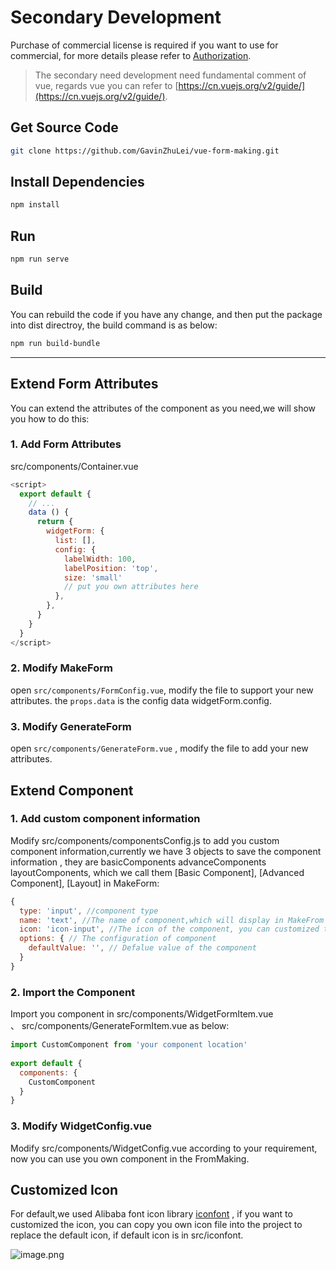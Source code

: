 # Secondary Development

Purchase of commercial license is required if you want to use  for commercial, for more details please refer to [Authorization](http://form.making.link/pricing).

> The secondary need development need fundamental comment of vue, regards vue you can refer to [https://cn.vuejs.org/v2/guide/](https://cn.vuejs.org/v2/guide/).

## Get Source Code

```bash
git clone https://github.com/GavinZhuLei/vue-form-making.git
``` 

## Install Dependencies

```bash
npm install
```

## Run

```bash
npm run serve
```

## Build

You can rebuild the code if you have any change, and then put the package into dist directroy, the build command is as below:

```bash
npm run build-bundle
```

---

## Extend Form Attributes

You can extend the attributes of the component as you need,we will show you how to do this:

### 1. Add Form Attributes

src/components/Container.vue
```javascript
<script>
  export default {
    // ...
   	data () {
      return {
        widgetForm: {
          list: [],
          config: {
            labelWidth: 100,
            labelPosition: 'top',
            size: 'small'
            // put you own attributes here
          },
        },
      }
    }
  }
</script>
```

### 2. Modify MakeForm

open `src/components/FormConfig.vue`, modify the file to support your new attributes. the `props.data` is the config data widgetForm.config.
 

### 3. Modify GenerateForm

open  `src/components/GenerateForm.vue` , modify the file to add your new attributes.

## Extend Component

### 1. Add custom component information

Modify src/components/componentsConfig.js to add you custom component information,currently we have 3 objects to save the component information , they are basicComponents advanceComponents layoutComponents, which we call them [Basic Component], [Advanced Component], [Layout] in MakeForm:

``` javascript
{
  type: 'input', //component type
  name: 'text', //The name of component,which will display in MakeFrom
  icon: 'icon-input', //The icon of the component, you can customized the icon
  options: { // The configuration of component
    defaultValue: '', // Defalue value of the component
  }
}
```

### 2. Import the Component

Import you component in src/components/WidgetFormItem.vue 、 src/components/GenerateFormItem.vue as below:

``` javascript
import CustomComponent from 'your component location'
  
export default {
  components: {
    CustomComponent
  }
}
```

### 3. Modify WidgetConfig.vue

Modify src/components/WidgetConfig.vue according to your requirement, now you can use you own component in the FromMaking.

## Customized Icon

For default,we used Alibaba font icon library [iconfont](https://www.iconfont.cn/) , if you want to customized the icon, you can copy you own icon file into the project to replace the default icon, if default icon is in src/iconfont.

![image.png](http://docs.form.making.link/images/other/develop-1.en.png)